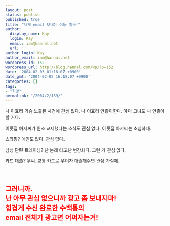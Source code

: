 ```yaml
---
layout: post
status: publish
published: true
title: "내게 email 보내는 이들 필독!"
author:
  display_name: Kay
  login: Kay
  email: iam@hannal.net
  url: ''
author_login: Kay
author_email: iam@hannal.net
wordpress_id: 152
wordpress_url: http://blog.hannal.com/wp/?p=152
date: '2004-02-03 01:18:07 +0900'
date_gmt: '2004-02-02 16:18:07 +0900'
categories: []
tags:
- "희망"
permalink: "/2004/2/189/"
---
```

<p>나 이효리 가슴 노출된 사건에 관심 없다. 나 이효리 안좋아한다. 아마 그녀도 나 안좋아할 거다.</p>
<p>이웃집 아저씨가 원조 교제했다는 소식도 관심 없다. 이웃집 아저씨는 소심하다.</p>
<p>스와핑? 애인도 없다. 관심 없다.</p>
<p>남성 단련 트레이닝? 난 본래 타고난 변강쇠다. 그런 거 관심 없다.</p>
<p>카드 대출? 우씨. 교통 카드로 무이자 대출해주면 관심 가질께.</p>
<p><font color="red"><br />
<h2>그러니까.<br />
난 아무 관심 없으니까 광고 좀 보내지마!<br />
힘겹게 수신 완료한 수백통의<br />
email 전체가 광고면 어쩌자는겨!</h2>
<p></font></p>
